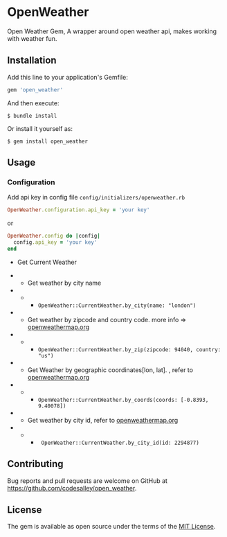 # OpenWeather

Open Weather Gem, A wrapper around open weather api, makes working with weather fun.

## Installation

Add this line to your application's Gemfile:

```ruby
gem 'open_weather'
```

And then execute:

    $ bundle install

Or install it yourself as:

    $ gem install open_weather

## Usage

### Configuration

Add api key in config file `config/initializers/openweather.rb`

```ruby
OpenWeather.configuration.api_key = 'your key'

```

or

```ruby
OpenWeather.config do |config|
  config.api_key = 'your key'
end
```

- Get Current Weather
- - Get weather by city name
- - - `OpenWeather::CurrentWeather.by_city(name: "london")`

- - Get weather by zipcode and country code. more info => [openweathermap.org](https://openweathermap.org/current#zip)
- - - `OpenWeather::CurrentWeather.by_zip(zipcode: 94040, country: "us")`

- - Get Weather by geographic coordinates[lon, lat]. , refer to [openweathermap.org](https://openweathermap.org/current#geo)
- - - `OpenWeather::CurrentWeather.by_coords(coords: [-0.8393, 9.40078])`
- - Get weather by city id, refer to [openweathermap.org](https://openweathermap.org/current#cityid)
- - - ` OpenWeather::CurrentWeather.by_city_id(id: 2294877)`

## Contributing

Bug reports and pull requests are welcome on GitHub at https://github.com/codesalley/open_weather.

## License

The gem is available as open source under the terms of the [MIT License](https://opensource.org/licenses/MIT).
